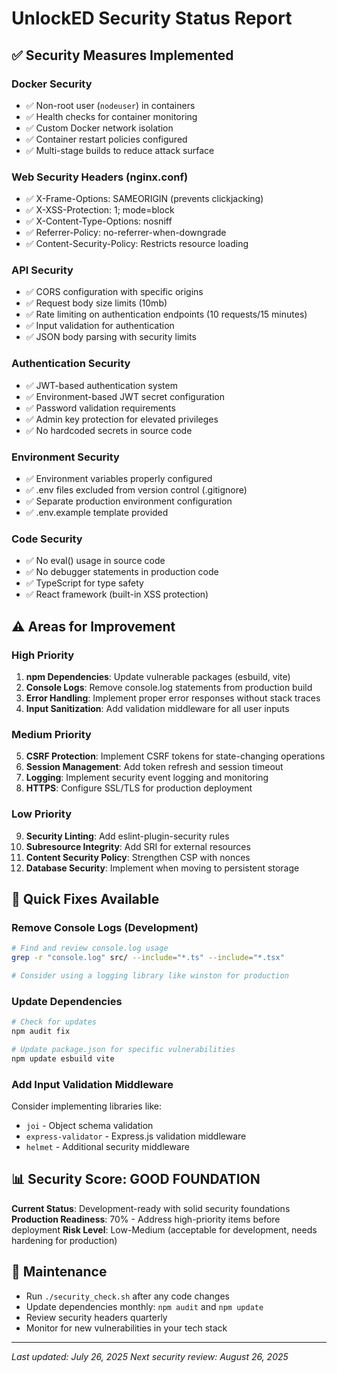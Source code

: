# UnlockED Security Status Report

## ✅ Security Measures Implemented

### Docker Security
- ✅ Non-root user (`nodeuser`) in containers
- ✅ Health checks for container monitoring
- ✅ Custom Docker network isolation
- ✅ Container restart policies configured
- ✅ Multi-stage builds to reduce attack surface

### Web Security Headers (nginx.conf)
- ✅ X-Frame-Options: SAMEORIGIN (prevents clickjacking)
- ✅ X-XSS-Protection: 1; mode=block
- ✅ X-Content-Type-Options: nosniff
- ✅ Referrer-Policy: no-referrer-when-downgrade
- ✅ Content-Security-Policy: Restricts resource loading

### API Security
- ✅ CORS configuration with specific origins
- ✅ Request body size limits (10mb)
- ✅ Rate limiting on authentication endpoints (10 requests/15 minutes)
- ✅ Input validation for authentication
- ✅ JSON body parsing with security limits

### Authentication Security
- ✅ JWT-based authentication system
- ✅ Environment-based JWT secret configuration
- ✅ Password validation requirements
- ✅ Admin key protection for elevated privileges
- ✅ No hardcoded secrets in source code

### Environment Security
- ✅ Environment variables properly configured
- ✅ .env files excluded from version control (.gitignore)
- ✅ Separate production environment configuration
- ✅ .env.example template provided

### Code Security
- ✅ No eval() usage in source code
- ✅ No debugger statements in production code
- ✅ TypeScript for type safety
- ✅ React framework (built-in XSS protection)

## ⚠️ Areas for Improvement

### High Priority
1. **npm Dependencies**: Update vulnerable packages (esbuild, vite)
2. **Console Logs**: Remove console.log statements from production build
3. **Error Handling**: Implement proper error responses without stack traces
4. **Input Sanitization**: Add validation middleware for all user inputs

### Medium Priority
5. **CSRF Protection**: Implement CSRF tokens for state-changing operations
6. **Session Management**: Add token refresh and session timeout
7. **Logging**: Implement security event logging and monitoring
8. **HTTPS**: Configure SSL/TLS for production deployment

### Low Priority
9. **Security Linting**: Add eslint-plugin-security rules
10. **Subresource Integrity**: Add SRI for external resources
11. **Content Security Policy**: Strengthen CSP with nonces
12. **Database Security**: Implement when moving to persistent storage

## 🔧 Quick Fixes Available

### Remove Console Logs (Development)
```bash
# Find and review console.log usage
grep -r "console.log" src/ --include="*.ts" --include="*.tsx"

# Consider using a logging library like winston for production
```

### Update Dependencies
```bash
# Check for updates
npm audit fix

# Update package.json for specific vulnerabilities
npm update esbuild vite
```

### Add Input Validation Middleware
Consider implementing libraries like:
- `joi` - Object schema validation
- `express-validator` - Express.js validation middleware
- `helmet` - Additional security middleware

## 📊 Security Score: GOOD FOUNDATION

**Current Status**: Development-ready with solid security foundations
**Production Readiness**: 70% - Address high-priority items before deployment
**Risk Level**: Low-Medium (acceptable for development, needs hardening for production)

## 🔄 Maintenance

- Run `./security_check.sh` after any code changes
- Update dependencies monthly: `npm audit` and `npm update`
- Review security headers quarterly
- Monitor for new vulnerabilities in your tech stack

---

*Last updated: July 26, 2025*
*Next security review: August 26, 2025*
